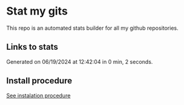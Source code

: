 # Stat my gits

This repo is an automated stats builder for all my github repositories.

## Links to stats


Generated on 06/19/2024 at 12:42:04 in 0 min, 2 seconds.

## Install procedure

[See instalation procedure](./src/install.md)
